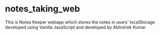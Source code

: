 # notes_taking_web
This is Notes Keeper webapp which stores the notes in users' localStorage developed using Vanilla JavaScript and developed by Abhishek Kumar
